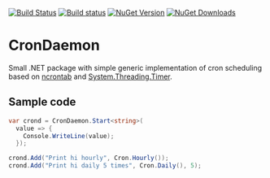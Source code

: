 [![Build Status](https://drone.io/github.com/sergeyt/CronDaemon/status.png)](https://drone.io/github.com/sergeyt/CronDaemon/latest)
[![Build status](https://ci.appveyor.com/api/projects/status/n5yevt7shkvtej9q)](https://ci.appveyor.com/project/sergeyt/crondaemon)
[![NuGet Version](http://img.shields.io/nuget/v/CronDaemon.svg?style=flat)](https://www.nuget.org/packages/CronDaemon/)
[![NuGet Downloads](http://img.shields.io/nuget/dt/CronDaemon.svg?style=flat)](https://www.nuget.org/packages/CronDaemon/)

# CronDaemon

Small .NET package with simple generic implementation of cron scheduling based
on [ncrontab](http://ncrontab.googlecode.com/)
and [System.Threading.Timer](http://msdn.microsoft.com/en-us/library/system.threading.timer(v=vs.110).aspx).

## Sample code

```c#
var crond = CronDaemon.Start<string>(
  value => {
    Console.WriteLine(value);
  });

crond.Add("Print hi hourly", Cron.Hourly());
crond.Add("Print hi daily 5 times", Cron.Daily(), 5);
```
